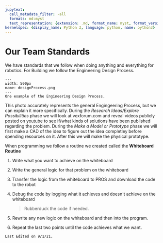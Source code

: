 ```yaml
---
jupytext:
  cell_metadata_filter: -all
  formats: md:myst
  text_representation: {extension: .md, format_name: myst, format_version: 0.12, jupytext_version: 1.6.0}
kernelspec: {display_name: Python 3, language: python, name: python3}
---
```


# Our Team Standards

We have standards that we follow when doing anything and everything for robotics. For Building we follow the Engineering Design Process.

```{figure} ././_images/beginning/designProcess.png
---
width: 500px
name: designProcess.png
---
One example of the Engineering Design Process.
```

This photo accurately represents the general Engingeering Process, but we can explain it more specifically. 
During the *Research Ideas/Explore Possibilities* phase we will look at vexforum.com and reveal videos publicly posted on youtube to see if/what kinds of solutions have been published regarding the problem. During the *Make a Model or Prototype* phase we will first make a CAD of the idea to figure out the idea completley before spending resources on it. After this we will make the physical prototype. 

When programming we follow a routine we created called the **Whiteboard Routine**
1. Write what you want to achieve on the whiteboard
2. Write the general logic for that problem on the whiteboard
3. Transfer the logic from the whiteboard to PROS and download the code to the robot
4. Debug the code by logging what it achieves and doesn't achieve on the whiteboard
  
   >  Rubberduck the code if needed.

5. Rewrite any new logic on the whiteboard and then into the program.
6. Repeat the last two points until the code achieves what we want.

```{important}
Last Edited on 9/1/21.
```